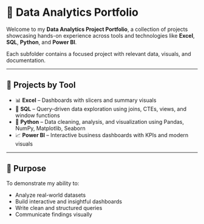 # 📁 Data Analytics Portfolio

Welcome to my **Data Analytics Project Portfolio**, a collection of projects showcasing hands-on experience across tools and technologies like **Excel**, **SQL**, **Python**, and **Power BI**.

Each subfolder contains a focused project with relevant data, visuals, and documentation.

---

## 🔹 Projects by Tool

- 📊 **Excel** – Dashboards with slicers and summary visuals  
- 🧠 **SQL** – Query-driven data exploration using joins, CTEs, views, and window functions  
- 🐍 **Python** – Data cleaning, analysis, and visualization using Pandas, NumPy, Matplotlib, Seaborn  
- 📈 **Power BI** – Interactive business dashboards with KPIs and modern visuals

---

## 📌 Purpose

To demonstrate my ability to:
- Analyze real-world datasets  
- Build interactive and insightful dashboards  
- Write clean and structured queries  
- Communicate findings visually
